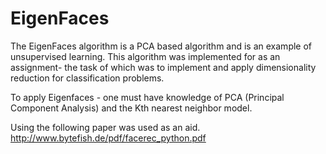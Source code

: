 # EigenFaces

The EigenFaces algorithm is a PCA based algorithm and is an example of unsupervised learning. This algorithm was implemented for as an assignment- the task of which was to implement and apply dimensionality reduction for classification problems. 

To apply Eigenfaces - one must have knowledge of PCA (Principal Component Analysis) and the Kth nearest neighbor model. 

Using the following paper was used as an aid. 
http://www.bytefish.de/pdf/facerec_python.pdf
